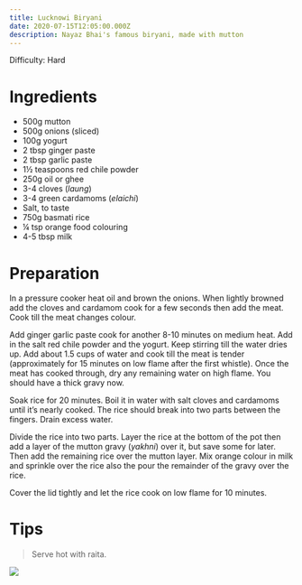 ```yaml
---
title: Lucknowi Biryani
date: 2020-07-15T12:05:00.000Z
description: Nayaz Bhai's famous biryani, made with mutton
---
```


Difficulty: Hard  

# Ingredients
- 500g mutton 
- 500g onions (sliced)
- 100g yogurt 
- 2 tbsp ginger paste
- 2 tbsp garlic paste 
- 1½ teaspoons red chile powder 
- 250g oil or ghee
- 3-4 cloves (_laung_)
- 3-4 green cardamoms (_elaichi_)
- Salt, to taste 
- 750g basmati rice 
- ¼ tsp orange food colouring
- 4-5 tbsp milk

# Preparation

In a pressure cooker heat oil and brown the onions. When lightly browned add the cloves and cardamom cook for a few seconds then add the meat. Cook till the meat changes colour.

Add ginger garlic paste cook for another 8-10 minutes on medium heat. Add in the salt red chile powder and the yogurt. Keep stirring till the water dries up. Add about 1.5 cups of water and cook till the meat is tender (approximately for 15 minutes on low flame after the first whistle). Once the meat has cooked through, dry any remaining water on high flame. You should have a thick gravy now.

Soak rice for 20 minutes. Boil it in water with salt cloves and cardamoms until it’s nearly cooked. The rice should break into two parts between the fingers. Drain excess water.

Divide the rice into two parts. Layer the rice at the bottom of the pot then add a layer of the mutton gravy (_yakhni_) over it, but save some for later. Then add the remaining rice over the mutton layer. Mix orange colour in milk and sprinkle over the rice also the pour the remainder of the gravy over the rice.

Cover the lid tightly and let the rice cook on low flame for 10 minutes.

# Tips
> Serve hot with raita.

![](biryani.jpeg)
